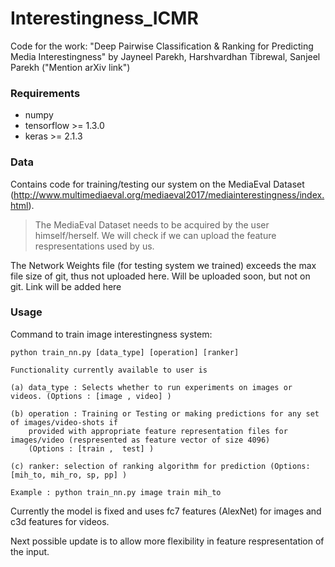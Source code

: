 # Interestingness_ICMR

Code for the work: "Deep Pairwise Classification & Ranking for Predicting Media Interestingness" 
by Jayneel Parekh, Harshvardhan Tibrewal, Sanjeel Parekh
("Mention arXiv link")

### Requirements
- numpy 
- tensorflow >= 1.3.0
- keras >= 2.1.3

### Data
Contains code for training/testing our system on the MediaEval Dataset
(http://www.multimediaeval.org/mediaeval2017/mediainterestingness/index.html).

> The MediaEval Dataset needs to be acquired by the user himself/herself.
> We will check if we can upload the feature respresentations used by us.

The Network Weights file (for testing system we trained) exceeds the max file size of git, thus not uploaded here.
Will be uploaded soon, but not on git. Link will be added here


### Usage
Command to train image interestingness system: 
```
python train_nn.py [data_type] [operation] [ranker]

Functionality currently available to user is 

(a) data_type : Selects whether to run experiments on images or videos. (Options : [image , video] )

(b) operation : Training or Testing or making predictions for any set of images/video-shots if
    provided with appropriate feature representation files for images/video (respresented as feature vector of size 4096)
    (Options : [train ,  test] )
    
(c) ranker: selection of ranking algorithm for prediction (Options: [mih_to, mih_ro, sp, pp] )

Example : python train_nn.py image train mih_to
```

Currently the model is fixed and uses fc7 features (AlexNet) for images and c3d features for videos. 

Next possible update is to allow more flexibility in feature respresentation of the input.

